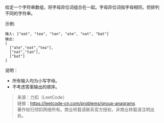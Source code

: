 给定一个字符串数组，将字母异位词组合在一起。字母异位词指字母相同，但排列不同的字符串。

示例:
```
输入: ["eat", "tea", "tan", "ate", "nat", "bat"]
输出:
[
  ["ate","eat","tea"],
  ["nat","tan"],
  ["bat"]
]
```

说明：
* 所有输入均为小写字母。
* 不考虑答案输出的顺序。

> 来源：力扣（LeetCode）  
> 链接：https://leetcode-cn.com/problems/group-anagrams  
> 著作权归领扣网络所有。商业转载请联系官方授权，非商业转载请注明出处。  